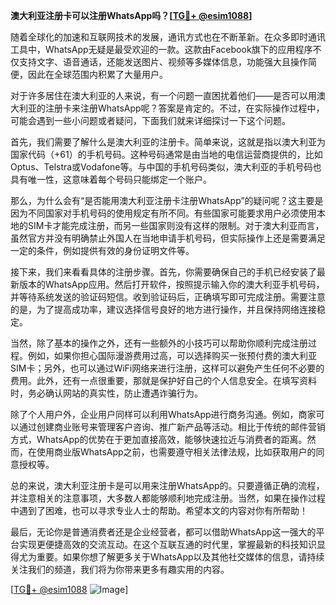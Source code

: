 **澳大利亚注册卡可以注册WhatsApp吗？[[TG💪+ @esim1088](https://t.me/s/esim1088)]**

随着全球化的加速和互联网技术的发展，通讯方式也在不断革新。在众多即时通讯工具中，WhatsApp无疑是最受欢迎的一款。这款由Facebook旗下的应用程序不仅支持文字、语音通话，还能发送图片、视频等多媒体信息，功能强大且操作简便，因此在全球范围内积累了大量用户。

对于许多居住在澳大利亚的人来说，有一个问题一直困扰着他们——是否可以用澳大利亚的注册卡来注册WhatsApp呢？答案是肯定的。不过，在实际操作过程中，可能会遇到一些小问题或者疑问，下面我们就来详细探讨一下这个问题。

首先，我们需要了解什么是澳大利亚的注册卡。简单来说，这就是指以澳大利亚为国家代码（+61）的手机号码。这种号码通常是由当地的电信运营商提供的，比如Optus、Telstra或Vodafone等。与中国的手机号码类似，澳大利亚的手机号码也具有唯一性，这意味着每个号码只能绑定一个账户。

那么，为什么会有“是否能用澳大利亚注册卡注册WhatsApp”的疑问呢？这主要是因为不同国家对手机号码的使用规定有所不同。有些国家可能要求用户必须使用本地的SIM卡才能完成注册，而另一些国家则没有这样的限制。对于澳大利亚而言，虽然官方并没有明确禁止外国人在当地申请手机号码，但实际操作上还是需要满足一定的条件，例如提供有效的身份证明文件等。

接下来，我们来看看具体的注册步骤。首先，你需要确保自己的手机已经安装了最新版本的WhatsApp应用。然后打开软件，按照提示输入你的澳大利亚手机号码，并等待系统发送的验证码短信。收到验证码后，正确填写即可完成注册。需要注意的是，为了提高成功率，建议选择信号良好的地方进行操作，并且保持网络连接稳定。

当然，除了基本的操作之外，还有一些额外的小技巧可以帮助你顺利完成注册过程。例如，如果你担心国际漫游费用过高，可以选择购买一张预付费的澳大利亚SIM卡；另外，也可以通过WiFi网络来进行注册，这样可以避免产生任何不必要的费用。此外，还有一点很重要，那就是保护好自己的个人信息安全。在填写资料时，务必确认网站的真实性，防止遭遇诈骗行为。

除了个人用户外，企业用户同样可以利用WhatsApp进行商务沟通。例如，商家可以通过创建商业账号来管理客户咨询、推广新产品等活动。相比于传统的邮件营销方式，WhatsApp的优势在于更加直接高效，能够快速拉近与消费者的距离。然而，在使用商业版WhatsApp之前，也需要遵守相关法律法规，比如获取用户的同意授权等。

总的来说，澳大利亚注册卡是可以用来注册WhatsApp的。只要遵循正确的流程，并注意相关的注意事项，大多数人都能够顺利地完成注册。当然，如果在操作过程中遇到了困难，也可以寻求专业人士的帮助。希望本文的内容对你有所帮助！

最后，无论你是普通消费者还是企业经营者，都可以借助WhatsApp这一强大的平台实现更便捷高效的交流互动。在这个互联互通的时代里，掌握最新的科技知识显得尤为重要。如果你想了解更多关于WhatsApp以及其他社交媒体的信息，请持续关注我们的频道，我们将为你带来更多有趣实用的内容。

[[TG💪+ @esim1088](https://t.me/s/esim1088) ![Image](https://i.postimg.cc/4NQfJmqS/Snipaste-2025-05-13-00-14-12.png)]